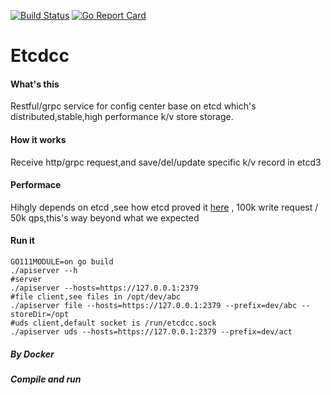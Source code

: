 [![Build Status](https://travis-ci.org/funlake/etcdcc.svg?branch=master)](https://travis-ci.org/funlake/etcdcc)
[![Go Report Card](https://goreportcard.com/badge/github.com/funlake/etcdcc)](https://goreportcard.com/report/github.com/funlake/etcdcc)
# Etcdcc
#### What's this
Restful/grpc service for config center base on etcd which's distributed,stable,high performance k/v store storage.

#### How it works
Receive http/grpc request,and save/del/update specific k/v record in etcd3

#### Performace
Hihgly depends on  etcd ,see how etcd proved it [here](https://github.com/etcd-io/etcd/blob/master/Documentation/op-guide/performance.md) ,
100k write request / 50k qps,this's way beyond what we expected

#### Run it
```
GO111MODULE=on go build
./apiserver --h
#server
./apiserver --hosts=https://127.0.0.1:2379
#file client,see files in /opt/dev/abc
./apiserver file --hosts=https://127.0.0.1:2379 --prefix=dev/abc --storeDir=/opt
#uds client,default socket is /run/etcdcc.sock
./apiserver uds --hosts=https://127.0.0.1:2379 --prefix=dev/act
```
##### By Docker
##### Compile and run
